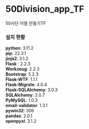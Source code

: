# 50Division_app_TF
50사단 어플 만들기TF  
### 설치 현황
**python**: 3.11.2  
**pip**: 22.3.1  
**jinja2**: 3.1.2  
**Flask** : 2.2.3  
**Werkzeug**: 2.2.3  
**Bootstrap**: 5.2.3  
**Flask-WTF**: 1.1.1  
**Flask-Migrate**: 4.0.4  
**Flask-SQLAlchemy**: 3.0.3  
**SQLAlchemy**: 2.0.7  
**PyMySQL**: 1.0.3  
**email-validator**: 1.3.1  
**pywin32**: 306  
**pandas**: 2.0.1  
**openpyxl**: 3.1.2